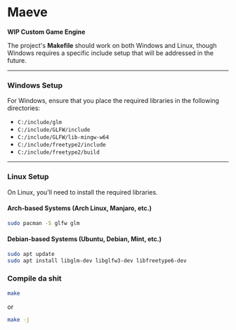 # Maeve  
**WIP Custom Game Engine**

The project's **Makefile** should work on both Windows and Linux, though Windows requires a specific include setup that will be addressed in the future.

---

### **Windows Setup**  
For Windows, ensure that you place the required libraries in the following directories:

- `C:/include/glm`
- `C:/include/GLFW/include`
- `C:/include/GLFW/lib-mingw-w64`
- `C:/include/freetype2/include`
- `C:/include/freetype2/build`

---

### **Linux Setup**  
On Linux, you’ll need to install the required libraries.

#### **Arch-based Systems (Arch Linux, Manjaro, etc.)**
```bash
sudo pacman -S glfw glm
```

#### **Debian-based Systems (Ubuntu, Debian, Mint, etc.)**
```bash
sudo apt update
sudo apt install libglm-dev libglfw3-dev libfreetype6-dev
```

### **Compile da shit**
```bash
make
```
or
```bash
make -j
```
